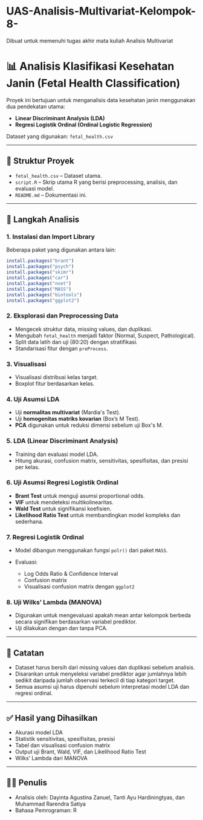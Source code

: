# UAS-Analisis-Multivariat-Kelompok-8-
Dibuat untuk memenuhi tugas akhir mata kuliah Analisis Multivariat

# 📊 Analisis Klasifikasi Kesehatan Janin (Fetal Health Classification)

Proyek ini bertujuan untuk menganalisis data kesehatan janin menggunakan dua pendekatan utama:

* **Linear Discriminant Analysis (LDA)**
* **Regresi Logistik Ordinal (Ordinal Logistic Regression)**

Dataset yang digunakan: `fetal_health.csv`

---

## 📁 Struktur Proyek

* `fetal_health.csv` – Dataset utama.
* `script.R` – Skrip utama R yang berisi preprocessing, analisis, dan evaluasi model.
* `README.md` – Dokumentasi ini.

---

## 🧪 Langkah Analisis

### 1. **Instalasi dan Import Library**

Beberapa paket yang digunakan antara lain:

```r
install.packages("brant")
install.packages("psych")
install.packages("skimr")
install.packages("car")
install.packages("nnet")
install.packages("MASS")
install.packages("biotools")
install.packages("ggplot2")
```

### 2. **Eksplorasi dan Preprocessing Data**

* Mengecek struktur data, missing values, dan duplikasi.
* Mengubah `fetal_health` menjadi faktor (Normal, Suspect, Pathological).
* Split data latih dan uji (80:20) dengan stratifikasi.
* Standarisasi fitur dengan `preProcess`.

### 3. **Visualisasi**

* Visualisasi distribusi kelas target.
* Boxplot fitur berdasarkan kelas.

### 4. **Uji Asumsi LDA**

* Uji **normalitas multivariat** (Mardia's Test).
* Uji **homogenitas matriks kovarian** (Box’s M Test).
* **PCA** digunakan untuk reduksi dimensi sebelum uji Box's M.

### 5. **LDA (Linear Discriminant Analysis)**

* Training dan evaluasi model LDA.
* Hitung akurasi, confusion matrix, sensitivitas, spesifisitas, dan presisi per kelas.

### 6. **Uji Asumsi Regresi Logistik Ordinal**

* **Brant Test** untuk menguji asumsi proportional odds.
* **VIF** untuk mendeteksi multikolinearitas.
* **Wald Test** untuk signifikansi koefisien.
* **Likelihood Ratio Test** untuk membandingkan model kompleks dan sederhana.

### 7. **Regresi Logistik Ordinal**

* Model dibangun menggunakan fungsi `polr()` dari paket `MASS`.
* Evaluasi:

  * Log Odds Ratio & Confidence Interval
  * Confusion matrix
  * Visualisasi confusion matrix dengan `ggplot2`

### 8. **Uji Wilks’ Lambda (MANOVA)**

* Digunakan untuk mengevaluasi apakah mean antar kelompok berbeda secara signifikan berdasarkan variabel prediktor.
* Uji dilakukan dengan dan tanpa PCA.

---

## 📝 Catatan

* Dataset harus bersih dari missing values dan duplikasi sebelum analisis.
* Disarankan untuk menyeleksi variabel prediktor agar jumlahnya lebih sedikit daripada jumlah observasi terkecil di tiap kategori target.
* Semua asumsi uji harus dipenuhi sebelum interpretasi model LDA dan regresi ordinal.

---

## ✅ Hasil yang Dihasilkan

* Akurasi model LDA
* Statistik sensitivitas, spesifisitas, presisi
* Tabel dan visualisasi confusion matrix
* Output uji Brant, Wald, VIF, dan Likelihood Ratio Test
* Wilks’ Lambda dari MANOVA

---

## 👨‍🔬 Penulis

* Analisis oleh: Dayinta Agustina Zanuel, Tanti Ayu Hardiningtyas, dan Muhammad Rarendra Satiya
* Bahasa Pemrograman: R
